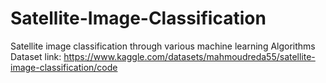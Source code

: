 # Satellite-Image-Classification
Satellite image classification through various machine learning Algorithms
Dataset link: https://www.kaggle.com/datasets/mahmoudreda55/satellite-image-classification/code
